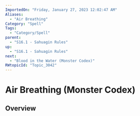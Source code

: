 ```yaml
---
ImportedOn: "Friday, January 27, 2023 12:02:47 AM"
Aliases:
  - "Air Breathing"
Category: "Spell"
Tags:
  - "Category/Spell"
parent:
  - "S16.1 - Sahuagin Rules"
up:
  - "S16.1 - Sahuagin Rules"
next:
  - "Blood in the Water (Monster Codex)"
RWtopicId: "Topic_3042"
---
```

# Air Breathing (Monster Codex)
## Overview
